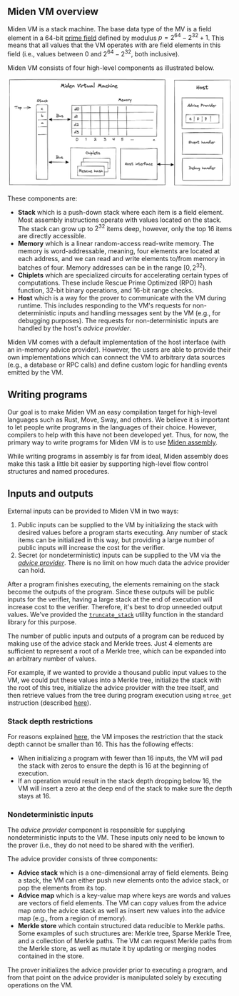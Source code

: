 ## Miden VM overview
Miden VM is a stack machine. The base data type of the MV is a field element in a 64-bit [prime field](https://en.wikipedia.org/wiki/Finite_field) defined by modulus $p = 2^{64} - 2^{32} + 1$. This means that all values that the VM operates with are field elements in this field (i.e., values between $0$ and $2^{64} - 2^{32}$, both inclusive).

Miden VM consists of four high-level components as illustrated below.

![](../../../img/miden/vm/intro/vm_components.png)

These components are:
* **Stack** which is a push-down stack where each item is a field element. Most assembly instructions operate with values located on the stack. The stack can grow up to $2^{32}$ items deep, however, only the top 16 items are directly accessible.
* **Memory** which is a linear random-access read-write memory. The memory is word-addressable, meaning, four elements are located at each address, and we can read and write elements to/from memory in batches of four. Memory addresses can be in the range $[0, 2^{32})$.
* **Chiplets** which are specialized circuits for accelerating certain types of computations. These include Rescue Prime Optimized (RPO) hash function, 32-bit binary operations, and 16-bit range checks.
* **Host** which is a way for the prover to communicate with the VM during runtime. This includes responding to the VM's requests for non-deterministic inputs and handling messages sent by the VM (e.g., for debugging purposes). The requests for non-deterministic inputs are handled by the host's *advice provider*.

Miden VM comes with a default implementation of the host interface (with an in-memory advice provider). However, the users are able to provide their own implementations which can connect the VM to arbitrary data sources (e.g., a database or RPC calls) and define custom logic for handling events emitted by the VM.

## Writing programs
Our goal is to make Miden VM an easy compilation target for high-level languages such as Rust, Move, Sway, and others. We believe it is important to let people write programs in the languages of their choice. However, compilers to help with this have not been developed yet. Thus, for now, the primary way to write programs for Miden VM is to use [Miden assembly](../user-docs/assembly/index.md).

While writing programs in assembly is far from ideal, Miden assembly does make this task a little bit easier by supporting high-level flow control structures and named procedures.

## Inputs and outputs
External inputs can be provided to Miden VM in two ways:

1. Public inputs can be supplied to the VM by initializing the stack with desired values before a program starts executing. Any number of stack items can be initialized in this way, but providing a large number of public inputs will increase the cost for the verifier.
2. Secret (or nondeterministic) inputs can be supplied to the VM via the [*advice provider*](#nondeterministic-inputs). There is no limit on how much data the advice provider can hold.

After a program finishes executing, the elements remaining on the stack become the outputs of the program. Since these outputs will be public inputs for the verifier, having a large stack at the end of execution will increase cost to the verifier. Therefore, it's best to drop unneeded output values. We've provided the [`truncate_stack`](../user-docs/stdlib/sys.md) utility function in the standard library for this purpose.

The number of public inputs and outputs of a program can be reduced by making use of the advice stack and Merkle trees. Just 4 elements are sufficient to represent a root of a Merkle tree, which can be expanded into an arbitrary number of values.

For example, if we wanted to provide a thousand public input values to the VM, we could put these values into a Merkle tree, initialize the stack with the root of this tree, initialize the advice provider with the tree itself, and then retrieve values from the tree during program execution using `mtree_get` instruction (described [here](../user-docs/assembly/cryptographic_operations.md#hashing-and-merkle-trees)).

### Stack depth restrictions
For reasons explained [here](../design/stack/main.md), the VM imposes the restriction that the stack depth cannot be smaller than $16$. This has the following effects:

- When initializing a program with fewer than $16$ inputs, the VM will pad the stack with zeros to ensure the depth is $16$ at the beginning of execution.
- If an operation would result in the stack depth dropping below $16$, the VM will insert a zero at the deep end of the stack to make sure the depth stays at $16$.

### Nondeterministic inputs
The *advice provider* component is responsible for supplying nondeterministic inputs to the VM. These inputs only need to be known to the prover (i.e., they do not need to be shared with the verifier).

The advice provider consists of three components:
* **Advice stack** which is a one-dimensional array of field elements. Being a stack, the VM can either push new elements onto the advice stack, or pop the elements from its top.
* **Advice map** which is a key-value map where keys are words and values are vectors of field elements. The VM can copy values from the advice map onto the advice stack as well as insert new values into the advice map (e.g., from a region of memory).
* **Merkle store** which contain structured data reducible to Merkle paths. Some examples of such structures are: Merkle tree, Sparse Merkle Tree, and a collection of Merkle paths. The VM can request Merkle paths from the Merkle store, as well as mutate it by updating or merging nodes contained in the store.

The prover initializes the advice provider prior to executing a program, and from that point on the advice provider is manipulated solely by executing operations on the VM.
